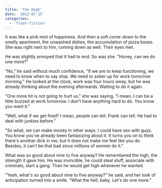 ```yaml
---
title: 'The High'
date: '2012-07-15'
categories:
  - 'flash-fiction'
---
```


It was like a pink mist of happiness. And then a soft come-down to the smelly
apartment, the unwashed dishes, the accumulation of pizza boxes. She was right
next to him, coming down as well. Their eyes met.

He was slightly annoyed that it had to end. So was she. "Honey, can we do one
more?"

"No," he said without much confidence, "If we are to keep functioning, we need
to know when to say stop. We need to sober up for work tomorrow morning." He
looked at the clock, work was four hours away, but he was already thinking about
the evening afterwards. Waiting to do it again.

"One more hit is not going to hurt us," she was saying, "I mean, I can be a
little buzzed at work tomorrow. I don't have anything hard to do. You know you
want it."

"Well, what if we get fired? I mean, people can tell. Frank can tell. He had to
deal with junkies before."

"So what, we can make money in other ways. I could have sex with guys. You know
you've already been fantasizing about it. It turns you on to think there's
another dick in me, but it does not make me feel like you do. Besides, it can't
be that bad since millions of women do it."

What was so good about nine to five anyway? He remembered the high, the strength
it gave him. He was invincible, he could steal stuff, associate with criminals,
start a gang. Then he would get high whenever he wanted.

"Yeah, what's so good about nine to five anyway?" he said, and her look of
anticipation turned into a smile. "What the hell, baby. Let's do one more."

